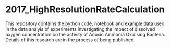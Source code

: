 # 2017_HighResolutionRateCalculation

This repository contains the python code, notebook and example data used in the data analyis of experiments investigating the impact of dissolved oxygen concentration on the activity of Anoxic Ammonia Oxidising Bacteria. Details of this research are in the process of being published.
